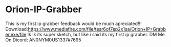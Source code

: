 # Orion-IP-Grabber
This is my first ip grabber feedback would be much apreciated!!!
Download:https://www.mediafire.com/file/tesr6of7ep2x1sa/Orion+IP+Grabber.exe/file
Ik Ik its super sketch, but like i said its my first ip grabber. 
DM Me On Dicord: AN0NYM0US1337#7695
